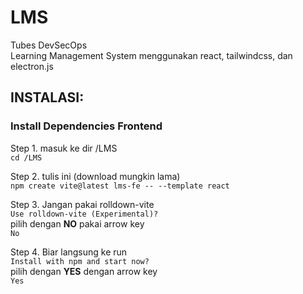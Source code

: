 # LMS
Tubes DevSecOps </br>
Learning Management System menggunakan react, tailwindcss, dan electron.js </br>

## INSTALASI: 

### Install Dependencies Frontend </br>
  Step 1. masuk ke dir /LMS </br>
  ```cd /LMS```

  Step 2. tulis ini (download mungkin lama) </br>
  ```npm create vite@latest lms-fe -- --template react```

  Step 3. Jangan pakai rolldown-vite </br>
  ```Use rolldown-vite (Experimental)?``` </br>
  pilih dengan __NO__ pakai arrow key </br>
  ```No```

  Step 4. Biar langsung ke run </br>
  ```Install with npm and start now?``` </br>
  pilih dengan __YES__ dengan arrow key </br>
  ```Yes```